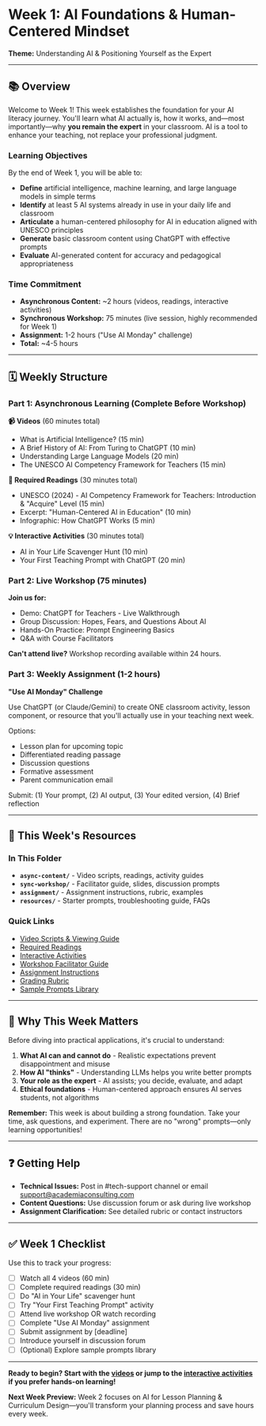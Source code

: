 # Week 1: AI Foundations & Human-Centered Mindset

**Theme:** Understanding AI & Positioning Yourself as the Expert

---

## 📚 Overview

Welcome to Week 1! This week establishes the foundation for your AI literacy journey. You'll learn what AI actually is, how it works, and—most importantly—why **you remain the expert** in your classroom. AI is a tool to enhance your teaching, not replace your professional judgment.

### Learning Objectives

By the end of Week 1, you will be able to:

- **Define** artificial intelligence, machine learning, and large language models in simple terms
- **Identify** at least 5 AI systems already in use in your daily life and classroom
- **Articulate** a human-centered philosophy for AI in education aligned with UNESCO principles
- **Generate** basic classroom content using ChatGPT with effective prompts
- **Evaluate** AI-generated content for accuracy and pedagogical appropriateness

### Time Commitment

- **Asynchronous Content:** ~2 hours (videos, readings, interactive activities)
- **Synchronous Workshop:** 75 minutes (live session, highly recommended for Week 1)
- **Assignment:** 1-2 hours ("Use AI Monday" challenge)
- **Total:** ~4-5 hours

---

## 🗓️ Weekly Structure

### Part 1: Asynchronous Learning (Complete Before Workshop)

**📹 Videos** (60 minutes total)
- What is Artificial Intelligence? (15 min)
- A Brief History of AI: From Turing to ChatGPT (10 min)
- Understanding Large Language Models (20 min)
- The UNESCO AI Competency Framework for Teachers (15 min)

**📖 Required Readings** (30 minutes total)
- UNESCO (2024) - AI Competency Framework for Teachers: Introduction & "Acquire" Level (15 min)
- Excerpt: "Human-Centered AI in Education" (10 min)
- Infographic: How ChatGPT Works (5 min)

**💡 Interactive Activities** (30 minutes total)
- AI in Your Life Scavenger Hunt (10 min)
- Your First Teaching Prompt with ChatGPT (20 min)

### Part 2: Live Workshop (75 minutes)

**Join us for:**
- Demo: ChatGPT for Teachers - Live Walkthrough
- Group Discussion: Hopes, Fears, and Questions About AI
- Hands-On Practice: Prompt Engineering Basics
- Q&A with Course Facilitators

**Can't attend live?** Workshop recording available within 24 hours.

### Part 3: Weekly Assignment (1-2 hours)

**"Use AI Monday" Challenge**

Use ChatGPT (or Claude/Gemini) to create ONE classroom activity, lesson component, or resource that you'll actually use in your teaching next week.

Options:
- Lesson plan for upcoming topic
- Differentiated reading passage
- Discussion questions
- Formative assessment
- Parent communication email

Submit: (1) Your prompt, (2) AI output, (3) Your edited version, (4) Brief reflection

---

## 📁 This Week's Resources

### In This Folder

- **`async-content/`** - Video scripts, readings, activity guides
- **`sync-workshop/`** - Facilitator guide, slides, discussion prompts
- **`assignment/`** - Assignment instructions, rubric, examples
- **`resources/`** - Starter prompts, troubleshooting guide, FAQs

### Quick Links

- [Video Scripts & Viewing Guide](./async-content/videos/video-scripts.md)
- [Required Readings](./async-content/readings/required-readings.md)
- [Interactive Activities](./async-content/activities/)
- [Workshop Facilitator Guide](./sync-workshop/facilitator-guide.md)
- [Assignment Instructions](./assignment/week1-assignment.md)
- [Grading Rubric](./assignment/rubric.md)
- [Sample Prompts Library](./resources/sample-prompts.md)

---

## 🎯 Why This Week Matters

Before diving into practical applications, it's crucial to understand:

1. **What AI can and cannot do** - Realistic expectations prevent disappointment and misuse
2. **How AI "thinks"** - Understanding LLMs helps you write better prompts
3. **Your role as the expert** - AI assists; you decide, evaluate, and adapt
4. **Ethical foundations** - Human-centered approach ensures AI serves students, not algorithms

**Remember:** This week is about building a strong foundation. Take your time, ask questions, and experiment. There are no "wrong" prompts—only learning opportunities!

---

## ❓ Getting Help

- **Technical Issues:** Post in #tech-support channel or email support@academiaconsulting.com
- **Content Questions:** Use discussion forum or ask during live workshop
- **Assignment Clarification:** See detailed rubric or contact instructors

---

## ✅ Week 1 Checklist

Use this to track your progress:

- [ ] Watch all 4 videos (60 min)
- [ ] Complete required readings (30 min)
- [ ] Do "AI in Your Life" scavenger hunt
- [ ] Try "Your First Teaching Prompt" activity
- [ ] Attend live workshop OR watch recording
- [ ] Complete "Use AI Monday" assignment
- [ ] Submit assignment by [deadline]
- [ ] Introduce yourself in discussion forum
- [ ] (Optional) Explore sample prompts library

---

**Ready to begin? Start with the [videos](./async-content/videos/video-scripts.md) or jump to the [interactive activities](./async-content/activities/) if you prefer hands-on learning!**

**Next Week Preview:** Week 2 focuses on AI for Lesson Planning & Curriculum Design—you'll transform your planning process and save hours every week.
